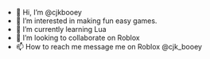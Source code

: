 - 👋 Hi, I’m @cjkbooey
- 👀 I’m interested in making fun easy games.
- 🌱 I’m currently learning Lua
- 💞️ I’m looking to collaborate on Roblox
- 📫 How to reach me message me on Roblox @cjk_booey

<!---
cjkbooey/cjkbooey is a ✨ special ✨ repository because its `README.md` (this file) appears on your GitHub profile.
You can click the Preview link to take a look at your changes.
--->
